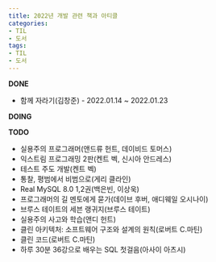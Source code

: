 ```yaml
---
title: 2022년 개발 관련 책과 아티클
categories:
- TIL
- 도서
tags:
- TIL
- 도서
---
```


**DONE**   
* 함께 자라기(김창준) - 2022.01.14 ~ 2022.01.23

**DOING**   


**TODO**   
- 실용주의 프로그래머(앤드류 헌트, 데이비드 토머스)
- 익스트림 프로그래밍 2판(켄트 벡, 신시아 안드레스)
- 테스트 주도 개발(켄트 벡)
- 통찰, 평범에서 비범으로(게리 클라인)
- Real MySQL 8.0 1,2권(백은빈, 이상욱)
- 프로그래머의 길 멘토에게 묻가(데이브 후버, 애디웨일 오시나이)
- 브루스 테이트의 세븐 랭귀지(브루스 테이트)
- 실용주의 사고와 학습(앤디 헌트)
- 클린 아키텍처: 소프트웨어 구조와 설계의 원칙(로버트 C.마틴)
- 클린 코드(로버트 C.마틴)
- 하루 30분 36강으로 배우는 SQL 첫걸음(아사이 아츠시)
